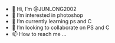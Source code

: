 - 👋 Hi, I’m @JUNLONG2002
- 👀 I’m interested in photoshop
- 🌱 I’m currently learning ps and C
- 💞️ I’m looking to collaborate on PS and C
- 📫 How to reach me ...

<!---
JUNLONG2002/JUNLONG2002 is a ✨ special ✨ repository because its `README.md` (this file) appears on your GitHub profile.
You can click the Preview link to take a look at your changes.
--->
